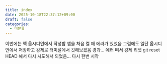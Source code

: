```yaml
---
title: index
date: 2025-10-18T22:37:12+09:00
draft: false
categories:
  - 미분류
---
```


이번에는 맥 옵시디언에서 작성함
앱을 처음 켤 때 에러가 있었음 그럼에도 
일단 옵시디언에서 저장하고 
강제로 터미널에서 깃해보겠음
경과...
에러 떠서 
강제 리셋 git reset HEAD 해서 다시 시도해서 되었음...
다시 한번 시작

